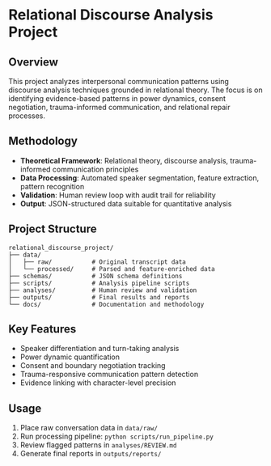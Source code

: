 # Relational Discourse Analysis Project

## Overview
This project analyzes interpersonal communication patterns using discourse analysis techniques grounded in relational theory. The focus is on identifying evidence-based patterns in power dynamics, consent negotiation, trauma-informed communication, and relational repair processes.

## Methodology
- **Theoretical Framework**: Relational theory, discourse analysis, trauma-informed communication principles
- **Data Processing**: Automated speaker segmentation, feature extraction, pattern recognition
- **Validation**: Human review loop with audit trail for reliability
- **Output**: JSON-structured data suitable for quantitative analysis

## Project Structure
```
relational_discourse_project/
├── data/
│   ├── raw/           # Original transcript data
│   └── processed/     # Parsed and feature-enriched data
├── schemas/           # JSON schema definitions
├── scripts/           # Analysis pipeline scripts
├── analyses/          # Human review and validation
├── outputs/           # Final results and reports
└── docs/              # Documentation and methodology
```

## Key Features
- Speaker differentiation and turn-taking analysis
- Power dynamic quantification
- Consent and boundary negotiation tracking
- Trauma-responsive communication pattern detection
- Evidence linking with character-level precision

## Usage
1. Place raw conversation data in `data/raw/`
2. Run processing pipeline: `python scripts/run_pipeline.py`
3. Review flagged patterns in `analyses/REVIEW.md`
4. Generate final reports in `outputs/reports/`